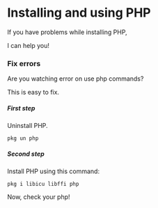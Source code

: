 # Installing and using PHP

If you have problems while installing PHP,

I can help you!

### Fix errors

Are you watching error on use php commands?

This is easy to fix.

##### First step

Uninstall PHP.

```batchfile
pkg un php
```

##### Second step

Install PHP using this command:

```batchfile
pkg i libicu libffi php
```

Now, check your php!
